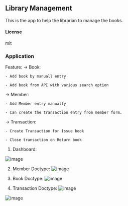 ## Library Management

This is the app to help the librarian to manage the books.

#### License

mit

### Application

Feature: 
-> Book:

    - Add book by manuall entry

    - Add book from API with various search option

-> Member: 

    - Add Member entry manually

    - Can create the transaction entry from member form.

-> Transaction:

    - Create Transaction for Issue book

    - Close transaction on Return book


1. Dashboard:

![image](https://github.com/user-attachments/assets/0d811588-a14e-404d-8bdf-0446a45233ae)

2. Member Doctype:
  ![image](https://github.com/user-attachments/assets/f72776f5-4c22-43c3-b184-40561759a668)

3. Book Doctype:
  ![image](https://github.com/user-attachments/assets/f9ff774c-68b4-45db-9189-a7ce7031d2db)

4. Transaction Doctype:
  ![image](https://github.com/user-attachments/assets/cecaef8a-90b3-46f5-ac03-133a3ef9f6a6)

  ![image](https://github.com/user-attachments/assets/fea9c1fa-589a-43e1-b38b-cbbbe05576be)
